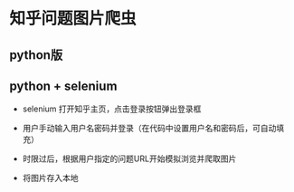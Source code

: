# 知乎问题图片爬虫

## python版

## python + selenium

- selenium 打开知乎主页，点击登录按钮弹出登录框

- 用户手动输入用户名密码并登录（在代码中设置用户名和密码后，可自动填充）

- 时限过后，根据用户指定的问题URL开始模拟浏览并爬取图片

- 将图片存入本地


